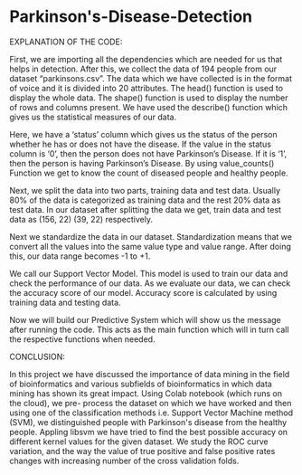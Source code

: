# Parkinson's-Disease-Detection

EXPLANATION OF THE CODE:
 
First, we are importing all the dependencies which are needed for us that helps in detection. After this, we collect the data of 194 people from our dataset “parkinsons.csv”. The data which we have collected is in the format of voice and it is divided into 20 attributes. The head() function is used to display the whole data. The shape() function is used to display the number of rows and columns present. We have used the describe() function which gives us the statistical measures of our data. 
 
Here, we have a ‘status’ column which gives us the status of the person whether he has or does not have the disease. If the value in the status column is ‘0’, then the person does not have Parkinson’s Disease. If it is ‘1’, then the person is having Parkinson’s Disease. By using value_counts()
Function we get to know the count of diseased people and healthy people.
 
Next, we split the data into two parts, training data and test data. Usually 80% of the data is categorized as training data and the rest 20% data as test data. In our dataset after splitting the data we get, train data and test data as (156, 22) (39, 22) respectively. 
 
Next we standardize the data in our dataset. Standardization means that we convert all the values into the same value type and value range. After doing this, our data range becomes -1 to +1. 
 
We call our Support Vector Model. This model is used to train our data and check the performance of our data. As we evaluate our data, we can check the accuracy score of our model. Accuracy score is calculated by using training data and testing data. 
 
Now we will build our Predictive System which will show us the message after running the code. This acts as the main function which will in turn call the respective functions when needed.


CONCLUSION:

In this project we have discussed the importance of data mining in the field of bioinformatics and various subfields of bioinformatics in which data mining has shown its great impact. Using Colab notebook (which runs on the cloud), we pre- process the dataset on which we have worked and then using one of the classification methods i.e. Support Vector Machine method (SVM), we distinguished people with Parkinson's disease from the healthy people. Appling libsvm we have tried to find the best possible accuracy on different kernel values for the given dataset. We study the ROC curve variation, and the way the value of true positive and false positive rates changes with increasing number of the cross validation folds.
